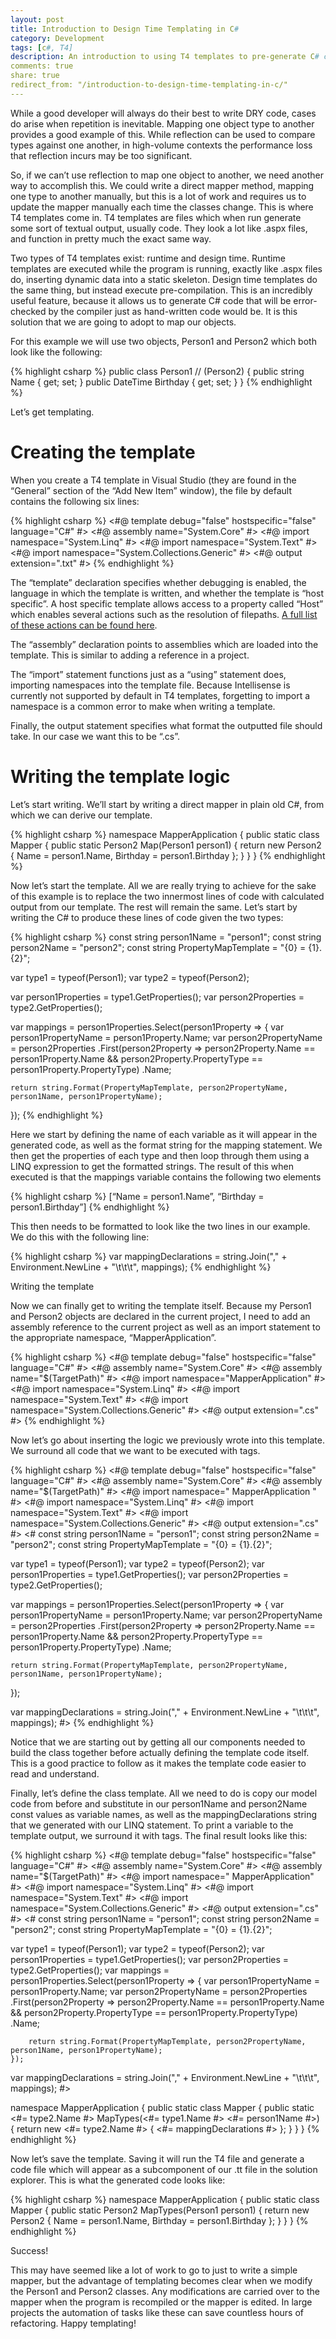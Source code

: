 ```yaml
---
layout: post
title: Introduction to Design Time Templating in C#
category: Development
tags: [c#, T4]
description: An introduction to using T4 templates to pre-generate C# code.
comments: true
share: true
redirect_from: "/introduction-to-design-time-templating-in-c/"
---
```

While a good developer will always do their best to write DRY code, cases do arise when repetition is inevitable. Mapping one object type to another provides a good example of this. While reflection can be used to compare types against one another, in high-volume contexts the performance loss that reflection incurs may be too significant.

So, if we can’t use reflection to map one object to another, we need another way to accomplish this. We could write a direct mapper method, mapping one type to another manually, but this is a lot of work and requires us to update the mapper manually each time the classes change. This is where T4 templates come in.
<a id="more"></a><a id="more-92"></a>
T4 templates are files which when run generate some sort of textual output, usually code. They look a lot like .aspx files, and function in pretty much the exact same way.

Two types of T4 templates exist: runtime and design time. Runtime templates are executed while the program is running, exactly like .aspx files do, inserting dynamic data into a static skeleton. Design time templates do the same thing, but instead execute pre-compilation. This is an incredibly useful feature, because it allows us to generate C# code that will be error-checked by the compiler just as hand-written code would be. It is this solution that we are going to adopt to map our objects.

For this example we will use two objects, Person1 and Person2 which both look like the following:

{% highlight csharp %}
public class Person1 // (Person2)
{
    public string Name { get; set; }
    public DateTime Birthday { get; set; }
}
{% endhighlight %}

Let’s get templating.

# Creating the template

When you create a T4 template in Visual Studio (they are found in the “General” section of the “Add New Item” window), the file by default contains the following six lines:

{% highlight csharp %}
<#@ template debug="false" hostspecific="false" language="C#" #>
<#@ assembly name="System.Core" #>
<#@ import namespace="System.Linq" #>
<#@ import namespace="System.Text" #>
<#@ import namespace="System.Collections.Generic" #>
<#@ output extension=".txt" #>
{% endhighlight %}

The “template” declaration specifies whether debugging is enabled, the language in which the template is written, and whether the template is “host specific”. A host specific template allows access to a property called “Host” which enables several actions such as the resolution of filepaths. [A full list of these actions can be found here](http://msdn.microsoft.com/en-us/library/microsoft.visualstudio.texttemplating.itexttemplatingenginehost.aspx).

The “assembly” declaration points to assemblies which are loaded into the template. This is similar to adding a reference in a project.

The “import” statement functions just as a “using” statement does, importing namespaces into the template file. Because Intellisense is currently not supported by default in T4 templates, forgetting to import a namespace is a common error to make when writing a template.

Finally, the output statement specifies what format the outputted file should take. In our case we want this to be “.cs”.

# Writing the template logic

Let’s start writing. We’ll start by writing a direct mapper in plain old C#, from which we can derive our template.

{% highlight csharp %}
namespace MapperApplication
{
    public static class Mapper
    {
        public static Person2 Map(Person1 person1)
        {
            return new Person2
            {
                Name = person1.Name,
                Birthday = person1.Birthday
            };
        }
    }
}
{% endhighlight %}

Now let’s start the template. All we are really trying to achieve for the sake of this example is to replace the two innermost lines of code with calculated output from our template. The rest will remain the same. Let’s start by writing the C# to produce these lines of code given the two types:

{% highlight csharp %}
const string person1Name = "person1";
const string person2Name = "person2";
const string PropertyMapTemplate = "{0} = {1}.{2}";

var type1 = typeof(Person1);
var type2 = typeof(Person2);

var person1Properties = type1.GetProperties();
var person2Properties = type2.GetProperties();

var mappings = person1Properties.Select(person1Property =>
{
    var person1PropertyName = person1Property.Name;
    var person2PropertyName = person2Properties
        .First(person2Property => person2Property.Name == person1Property.Name
            &amp;&amp; person2Property.PropertyType == person1Property.PropertyType)
        .Name;

    return string.Format(PropertyMapTemplate, person2PropertyName, person1Name, person1PropertyName);
});
{% endhighlight %}

Here we start by defining the name of each variable as it will appear in the generated code, as well as the format string for the mapping statement. We then get the properties of each type and then loop through them using a LINQ expression to get the formatted strings. The result of this when executed is that the mappings variable contains the following two elements

{% highlight csharp %}
[“Name = person1.Name”, “Birthday = person1.Birthday”]
{% endhighlight %}

This then needs to be formatted to look like the two lines in our example. We do this with the following line:

{% highlight csharp %}
var mappingDeclarations = string.Join("," + Environment.NewLine + "\t\t\t", mappings);
{% endhighlight %}

Writing the template

Now we can finally get to writing the template itself. Because my Person1 and Person2 objects are declared in the current project, I need to add an assembly reference to the current project as well as an import statement to the appropriate namespace, “MapperApplication”.

{% highlight csharp %}
<#@ template debug="false" hostspecific="false" language="C#" #>
<#@ assembly name="System.Core" #>
<#@ assembly name="$(TargetPath)" #>
<#@ import namespace="MapperApplication" #>
<#@ import namespace="System.Linq" #>
<#@ import namespace="System.Text" #>
<#@ import namespace="System.Collections.Generic" #>
<#@ output extension=".cs" #>
{% endhighlight %}

Now let’s go about inserting the logic we previously wrote into this template. We surround all code that we want to be executed with tags.

{% highlight csharp %}
<#@ template debug="false" hostspecific="false" language="C#" #>
<#@ assembly name="System.Core" #>
<#@ assembly name="$(TargetPath)" #>
<#@ import namespace=" MapperApplication " #>
<#@ import namespace="System.Linq" #>
<#@ import namespace="System.Text" #>
<#@ import namespace="System.Collections.Generic" #>
<#@ output extension=".cs" #>
<#
const string person1Name = "person1";
const string person2Name = "person2";
const string PropertyMapTemplate = "{0} = {1}.{2}";

var type1 = typeof(Person1);
var type2 = typeof(Person2);
var person1Properties = type1.GetProperties();
var person2Properties = type2.GetProperties();

var mappings = person1Properties.Select(person1Property =>
{
    var person1PropertyName = person1Property.Name;
    var person2PropertyName = person2Properties
        .First(person2Property => person2Property.Name == person1Property.Name
            &amp;&amp; person2Property.PropertyType == person1Property.PropertyType)
        .Name;

    return string.Format(PropertyMapTemplate, person2PropertyName, person1Name, person1PropertyName);
});

var mappingDeclarations = string.Join("," + Environment.NewLine + "\t\t\t", mappings);
#>
{% endhighlight %}

Notice that we are starting out by getting all our components needed to build the class together before actually defining the template code itself. This is a good practice to follow as it makes the template code easier to read and understand.

Finally, let’s define the class template. All we need to do is copy our model code from before and substitute in our person1Name and person2Name const values as variable names, as well as the mappingDeclarations string that we generated with our LINQ statement. To print a variable to the template output, we surround it with tags. The final result looks like this:

{% highlight csharp %}
<#@ template debug="false" hostspecific="false" language="C#" #>
<#@ assembly name="System.Core" #>
<#@ assembly name="$(TargetPath)" #>
<#@ import namespace=" MapperApplication" #>
<#@ import namespace="System.Linq" #>
<#@ import namespace="System.Text" #>
<#@ import namespace="System.Collections.Generic" #>
<#@ output extension=".cs" #>
<#
const string person1Name = "person1";
const string person2Name = "person2";
const string PropertyMapTemplate = "{0} = {1}.{2}";

var type1 = typeof(Person1);
var type2 = typeof(Person2);
var person1Properties = type1.GetProperties();
var person2Properties = type2.GetProperties();
var mappings = person1Properties.Select(person1Property =>
    {
        var person1PropertyName = person1Property.Name;
        var person2PropertyName = person2Properties
            .First(person2Property => person2Property.Name == person1Property.Name
                &amp;&amp; person2Property.PropertyType == person1Property.PropertyType)
            .Name;

        return string.Format(PropertyMapTemplate, person2PropertyName, person1Name, person1PropertyName);
    });

var mappingDeclarations = string.Join("," + Environment.NewLine + "\t\t\t", mappings);
#>

namespace MapperApplication
{
    public static class Mapper
    {
        public static <#= type2.Name #> MapTypes(<#= type1.Name #> <#= person1Name #>)
        {
            return new <#= type2.Name #>
            {
                <#= mappingDeclarations #>
            };
        }
    }
}
{% endhighlight %}

Now let’s save the template. Saving it will run the T4 file and generate a code file which will appear as a subcomponent of our .tt file in the solution explorer. This is what the generated code looks like:

{% highlight csharp %}
namespace MapperApplication
{
    public static class Mapper
    {
        public static Person2 MapTypes(Person1 person1)
        {
            return new Person2
            {
                Name = person1.Name,
                Birthday = person1.Birthday
            };
        }
    }
}
{% endhighlight %}

Success!

This may have seemed like a lot of work to go to just to write a simple mapper, but the advantage of templating becomes clear when we modify the Person1 and Person2 classes. Any modifications are carried over to the mapper when the program is recompiled or the mapper is edited. In large projects the automation of tasks like these can save countless hours of refactoring. Happy templating!

